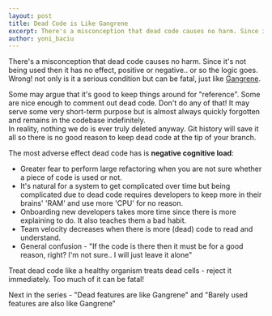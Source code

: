 ```yaml
---
layout: post
title: Dead Code is Like Gangrene
excerpt: There's a misconception that dead code causes no harm. Since it's not being used then it has no effect, positive or negative.. or so the logic goes. Wrong! not only is it a serious condition but can be fatal, just like Gangrene.
author: yoni_baciu
---
```


There's a misconception that dead code causes no harm. Since it's not being used then it has no effect, positive or negative.. or so the logic goes. Wrong! not only is it a serious condition but can be fatal, just like [Gangrene](https://en.wikipedia.org/wiki/Gangrene).

Some may argue that it's good to keep things around for "reference". Some are nice enough to comment out dead code. Don't do any of that! It may serve some very short-term purpose but is almost always quickly forgotten and remains in the codebase indefinitely.  
In reality, nothing we do is ever truly deleted anyway. Git history will save it all so there is no good reason to keep dead code at the tip of your branch.

The most adverse effect dead code has is **negative cognitive load**:
- Greater fear to perform large refactoring when you are not sure whether a piece of code is used or not.
- It's natural for a system to get complicated over time but being complicated due to dead code requires developers to keep more in their brains' 'RAM' and use more 'CPU' for no reason. 
- Onboarding new developers takes more time since there is more explaining to do. It also teaches them a bad habit.
- Team velocity decreases when there is more (dead) code to read and understand.
- General confusion - "If the code is there then it must be for a good reason, right? I'm not sure.. I will just leave it alone"

Treat dead code like a healthy organism treats dead cells - reject it immediately. Too much of it can be fatal!

Next in the series - "Dead features are like Gangrene" and "Barely used features are also like Gangrene"
